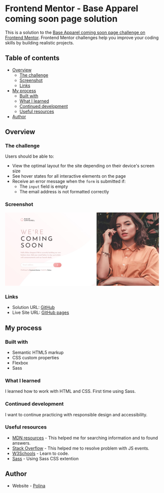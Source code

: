 # Frontend Mentor - Base Apparel coming soon page solution

This is a solution to the [Base Apparel coming soon page challenge on Frontend Mentor](https://www.frontendmentor.io/challenges/base-apparel-coming-soon-page-5d46b47f8db8a7063f9331a0). Frontend Mentor challenges help you improve your coding skills by building realistic projects. 

## Table of contents

- [Overview](#overview)
  - [The challenge](#the-challenge)
  - [Screenshot](#screenshot)
  - [Links](#links)
- [My process](#my-process)
  - [Built with](#built-with)
  - [What I learned](#what-i-learned)
  - [Continued development](#continued-development)
  - [Useful resources](#useful-resources)
- [Author](#author)


## Overview

### The challenge

Users should be able to:

- View the optimal layout for the site depending on their device's screen size
- See hover states for all interactive elements on the page
- Receive an error message when the `form` is submitted if:
  - The `input` field is empty
  - The email address is not formatted correctly

### Screenshot

![Image](./resources/images/base-apparel-screenshot.jpg)

### Links

- Solution URL: [GitHub](https://github.com/polinagusakova/Base-apparel-page)
- Live Site URL: [GitHub pages](https://polinagusakova.github.io/Base-apparel-page/)

## My process

### Built with

- Semantic HTML5 markup
- CSS custom properties
- Flexbox
- Sass

### What I learned

I learned how to work with HTML and CSS. First time using Sass.

### Continued development

I want to continue practicing with responsible design and accessibility.

### Useful resources

- [MDN resources](https://developer.mozilla.org/en-US/) - This helped me for searching information and to found answers.
- [Stack Overflow](https://stackoverflow.com/) - This helped me to resolve problem with JS events.
- [W3Schools](https://www.w3schools.com/) - Learn to code.
- [Sass](https://sass-lang.com/) - Using Sass CSS extention

## Author

- Website - [Polina](https://github.com/polinagusakova)
